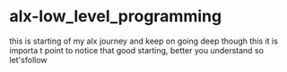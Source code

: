 # alx-low_level_programming
this is starting of my alx journey
and keep on going deep though this 
it is importa t point to notice that good starting, better you understand
so let'sfollow 